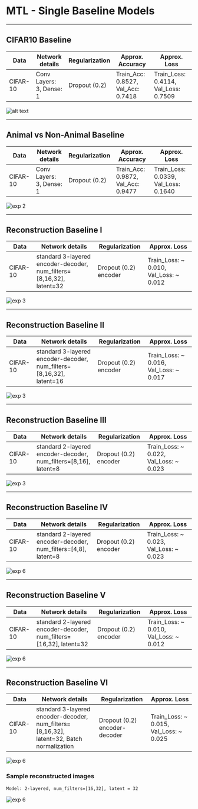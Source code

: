 # MTL - Single Baseline Models



---

## CIFAR10 Baseline


Data     | Network details | Regularization | Approx. Accuracy | Approx. Loss
-------- | ----------------- | -------------- | -----------------  | -------------
CIFAR-10 | Conv Layers: 3, Dense: 1 | Dropout (0.2) | Train_Acc: 0.8527, Val_Acc: 0.7418 | Train_Loss: 0.4114, Val_Loss: 0.7509

![alt text](https://github.com/hananshafi/Multi-Task-Learning/blob/main/single-task-baselines/assets/cifar_10.jpg)

---

## Animal vs Non-Animal Baseline


Data     | Network details | Regularization | Approx. Accuracy | Approx. Loss
-------- | ----------------- | -------------- | -----------------  | -------------
CIFAR-10 | Conv Layers: 3, Dense: 1 | Dropout (0.2) | Train_Acc: 0.9872, Val_Acc: 0.9477 | Train_Loss: 0.0339, Val_Loss: 0.1640

![exp 2](https://github.com/hananshafi/Multi-Task-Learning/blob/main/single-task-baselines/assets/an_vs_non-an.png)

---

## Reconstruction Baseline I


Data     | Network details         | Regularization | Approx. Loss
-------- | ----------------------- | -------------- | ----------------- 
CIFAR-10 | standard 3-layered encoder-decoder, num_filters=[8,16,32], latent=32 | Dropout (0.2) encoder |  Train_Loss: ~ 0.010, Val_Loss: ~ 0.012

![exp 3](https://github.com/hananshafi/Multi-Task-Learning/blob/main/single-task-baselines/assets/recon_base_I.png)

---

## Reconstruction Baseline II


Data     | Network details         | Regularization | Approx. Loss
-------- | ----------------------- | -------------- | ----------------- 
CIFAR-10 | standard 3-layered encoder-decoder, num_filters=[8,16,32], latent=16 | Dropout (0.2) encoder |  Train_Loss: ~ 0.016, Val_Loss: ~ 0.017

![exp 3](https://github.com/hananshafi/Multi-Task-Learning/blob/main/single-task-baselines/assets/recon_base_II.png)

---


## Reconstruction Baseline III


Data     | Network details         | Regularization | Approx. Loss
-------- | ----------------------- | -------------- | ----------------- 
CIFAR-10 | standard 2-layered encoder-decoder, num_filters=[8,16], latent=8 | Dropout (0.2) encoder |  Train_Loss: ~ 0.022, Val_Loss: ~ 0.023

![exp 3](https://github.com/hananshafi/Multi-Task-Learning/blob/main/single-task-baselines/assets/recon_base_III.png)

---

## Reconstruction Baseline IV


Data     | Network details         | Regularization | Approx. Loss
-------- | ----------------------- | -------------- | ----------------- 
CIFAR-10 | standard 2-layered encoder-decoder, num_filters=[4,8], latent=8 | Dropout (0.2) encoder |  Train_Loss: ~ 0.023, Val_Loss: ~ 0.023

![exp 6](https://github.com/hananshafi/Multi-Task-Learning/blob/main/single-task-baselines/assets/recon_base_IV.png)

---

## Reconstruction Baseline V


Data     | Network details         | Regularization | Approx. Loss
-------- | ----------------------- | -------------- | ----------------- 
CIFAR-10 | standard 2-layered encoder-decoder, num_filters=[16,32], latent=32 | Dropout (0.2) encoder |  Train_Loss: ~ 0.010, Val_Loss: ~ 0.012


![exp 6](https://github.com/hananshafi/Multi-Task-Learning/blob/main/single-task-baselines/assets/recon_base_V.png)

---

## Reconstruction Baseline VI


Data     | Network details         | Regularization | Approx. Loss
-------- | ----------------------- | -------------- | ----------------- 
CIFAR-10 | standard 3-layered encoder-decoder, num_filters=[8,16,32], latent=32, Batch normalization | Dropout (0.2) encoder-decoder |  Train_Loss: ~ 0.015, Val_Loss: ~ 0.025


![exp 6](https://github.com/hananshafi/Multi-Task-Learning/blob/main/single-task-baselines/assets/recon_base_VI.png)

### Sample reconstructed images
    Model: 2-layered, num_filters=[16,32], latent = 32
    
   ![exp 6](https://github.com/hananshafi/Multi-Task-Learning/blob/main/single-task-baselines/assets/reconstructed_images.png)
    


